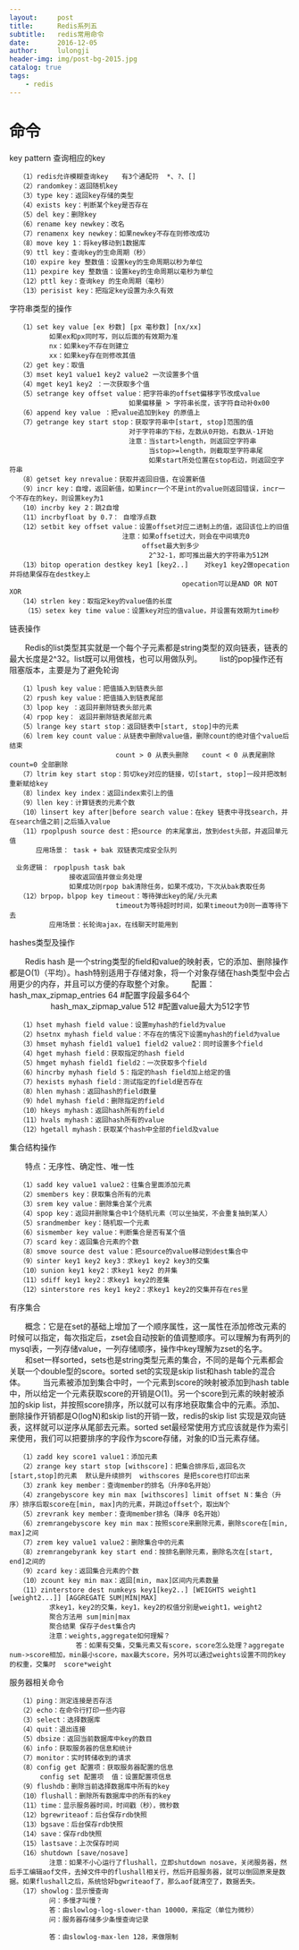 ```yaml
---
layout:     post
title:      Redis系列五
subtitle:   redis常用命令
date:       2016-12-05
author:     lulongji
header-img: img/post-bg-2015.jpg
catalog: true
tags:
    - redis
---
```



# 命令
key pattern 查询相应的key

    　　（1）redis允许模糊查询key　　有3个通配符  *、?、[]
    　　（2）randomkey：返回随机key　　
    　　（3）type key：返回key存储的类型
    　　（4）exists key：判断某个key是否存在
    　　（5）del key：删除key
    　　（6）rename key newkey：改名
    　　（7）renamenx key newkey：如果newkey不存在则修改成功
    　　（8）move key 1：将key移动到1数据库
    　　（9）ttl key：查询key的生命周期（秒）
    　　（10）expire key 整数值：设置key的生命周期以秒为单位
    　　（11）pexpire key 整数值：设置key的生命周期以毫秒为单位
    　　（12）pttl key：查询key 的生命周期（毫秒）
    　　（13）perisist key：把指定key设置为永久有效

字符串类型的操作

    　　（1）set key value [ex 秒数] [px 毫秒数] [nx/xx]　　
    　　　　　　如果ex和px同时写，则以后面的有效期为准
    　　　　　　nx：如果key不存在则建立
    　　　　　　xx：如果key存在则修改其值
    　　（2）get key：取值
    　　（3）mset key1 value1 key2 value2 一次设置多个值
    　　（4）mget key1 key2 ：一次获取多个值
    　　（5）setrange key offset value：把字符串的offset偏移字节改成value
    　　　　　　　　　　　　　　　　　　如果偏移量 > 字符串长度，该字符自动补0x00
    　　（6）append key value ：把value追加到key 的原值上
    　　（7）getrange key start stop：获取字符串中[start, stop]范围的值
    　　　　　　　　　　　　　　　　　　对于字符串的下标，左数从0开始，右数从-1开始
    　　　　　　　　　　　　　　　　　　注意：当start>length，则返回空字符串
    　　　　　　　　　　　　　　　　　　　　　当stop>=length，则截取至字符串尾
    　　　　　　　　　　　　　　　　　　　　　如果start所处位置在stop右边，则返回空字符串
    　　（8）getset key nrevalue：获取并返回旧值，在设置新值
    　　（9）incr key：自增，返回新值，如果incr一个不是int的value则返回错误，incr一个不存在的key，则设置key为1
    　　（10）incrby key 2：跳2自增
    　　（11）incrbyfloat by 0.7： 自增浮点数　
    　　（12）setbit key offset value：设置offset对应二进制上的值，返回该位上的旧值
    　　　　　　　　　　　　　　　　　注意：如果offset过大，则会在中间填充0
    　　　　　　　　　　　　　　　　　　　　offset最大到多少
    　　　　　　　　　　　　　　　　　　　　　2^32-1，即可推出最大的字符串为512M
    　　（13）bitop operation destkey key1 [key2..]    对key1 key2做opecation并将结果保存在destkey上
    　　　　　　　　　　　　　　　　　　　　　　　　　　opecation可以是AND OR NOT XOR
    　　（14）strlen key：取指定key的value值的长度
    　  （15）setex key time value：设置key对应的值value，并设置有效期为time秒

链表操作

　　Redis的list类型其实就是一个每个子元素都是string类型的双向链表，链表的最大长度是2^32。list既可以用做栈，也可以用做队列。
　　list的pop操作还有阻塞版本，主要是为了避免轮询

    　　（1）lpush key value：把值插入到链表头部
    　　（2）rpush key value：把值插入到链表尾部
    　　（3）lpop key ：返回并删除链表头部元素
    　　（4）rpop key： 返回并删除链表尾部元素
    　　（5）lrange key start stop：返回链表中[start, stop]中的元素
    　　（6）lrem key count value：从链表中删除value值，删除count的绝对值个value后结束
    　　　　　　　　　　　　　　　　count > 0 从表头删除　　count < 0 从表尾删除　　count=0 全部删除
    　　（7）ltrim key start stop：剪切key对应的链接，切[start, stop]一段并把改制重新赋给key
    　　（8）lindex key index：返回index索引上的值
    　　（9）llen key：计算链表的元素个数
    　　（10）linsert key after|before search value：在key 链表中寻找search，并在search值之前|之后插入value
    　　（11）rpoplpush source dest：把source 的末尾拿出，放到dest头部，并返回单元值
    　　　　应用场景： task + bak 双链表完成安全队列

    　业务逻辑： rpoplpush task bak
    　　　　　　　　　接收返回值并做业务处理
    　　　　　　　　　如果成功则rpop bak清除任务，如果不成功，下次从bak表取任务
    　　（12）brpop，blpop key timeout：等待弹出key的尾/头元素
    　　　　　　　　　　　　　　　　timeout为等待超时时间，如果timeout为0则一直等待下去
    　　　　　　应用场景：长轮询ajax，在线聊天时能用到

hashes类型及操作

　　Redis hash 是一个string类型的field和value的映射表，它的添加、删除操作都是O(1)（平均）。hash特别适用于存储对象，将一个对象存储在hash类型中会占用更少的内存，并且可以方便的存取整个对象。
　　配置： hash_max_zipmap_entries 64 #配置字段最多64个
　　　　　 hash_max_zipmap_value 512 #配置value最大为512字节

    　　（1）hset myhash field value：设置myhash的field为value
    　　（2）hsetnx myhash field value：不存在的情况下设置myhash的field为value
    　　（3）hmset myhash field1 value1 field2 value2：同时设置多个field
    　　（4）hget myhash field：获取指定的hash field
    　　（5）hmget myhash field1 field2：一次获取多个field
    　　（6）hincrby myhash field 5：指定的hash field加上给定的值
    　　（7）hexists myhash field：测试指定的field是否存在
    　　（8）hlen myhash：返回hash的field数量
    　　（9）hdel myhash field：删除指定的field
    　　（10）hkeys myhash：返回hash所有的field
    　　（11）hvals myhash：返回hash所有的value
    　　（12）hgetall myhash：获取某个hash中全部的field及value　

集合结构操作

　　特点：无序性、确定性、唯一性

    　　（1）sadd key value1 value2：往集合里面添加元素
    　　（2）smembers key：获取集合所有的元素
    　　（3）srem key value：删除集合某个元素
    　　（4）spop key：返回并删除集合中1个随机元素（可以坐抽奖，不会重复抽到某人）　　　
    　　（5）srandmember key：随机取一个元素
    　　（6）sismember key value：判断集合是否有某个值
    　　（7）scard key：返回集合元素的个数
    　　（8）smove source dest value：把source的value移动到dest集合中
    　　（9）sinter key1 key2 key3：求key1 key2 key3的交集
    　　（10）sunion key1 key2：求key1 key2 的并集
    　　（11）sdiff key1 key2：求key1 key2的差集
    　　（12）sinterstore res key1 key2：求key1 key2的交集并存在res里　

有序集合

　　概念：它是在set的基础上增加了一个顺序属性，这一属性在添加修改元素的时候可以指定，每次指定后，zset会自动按新的值调整顺序。可以理解为有两列的mysql表，一列存储value，一列存储顺序，操作中key理解为zset的名字。
　　和set一样sorted，sets也是string类型元素的集合，不同的是每个元素都会关联一个double型的score。sorted set的实现是skip list和hash table的混合体。
　　当元素被添加到集合中时，一个元素到score的映射被添加到hash table中，所以给定一个元素获取score的开销是O(1)。另一个score到元素的映射被添加的skip list，并按照score排序，所以就可以有序地获取集合中的元素。添加、删除操作开销都是O(logN)和skip list的开销一致，redis的skip list 实现是双向链表，这样就可以逆序从尾部去元素。sorted set最经常使用方式应该就是作为索引来使用，我们可以把要排序的字段作为score存储，对象的ID当元素存储。

    　　（1）zadd key score1 value1：添加元素
    　　（2）zrange key start stop [withscore]：把集合排序后,返回名次[start,stop]的元素  默认是升续排列  withscores 是把score也打印出来
    　　（3）zrank key member：查询member的排名（升序0名开始）
    　　（4）zrangebyscore key min max [withscores] limit offset N：集合（升序）排序后取score在[min, max]内的元素，并跳过offset个，取出N个
    　　（5）zrevrank key member：查询member排名（降序 0名开始）
    　　（6）zremrangebyscore key min max：按照score来删除元素，删除score在[min, max]之间
    　　（7）zrem key value1 value2：删除集合中的元素
    　　（8）zremrangebyrank key start end：按排名删除元素，删除名次在[start, end]之间的
    　　（9）zcard key：返回集合元素的个数
    　　（10）zcount key min max：返回[min, max]区间内元素数量
    　　（11）zinterstore dest numkeys key1[key2..] [WEIGHTS weight1 [weight2...]] [AGGREGATE SUM|MIN|MAX]
    　　　　　　求key1，key2的交集，key1，key2的权值分别是weight1，weight2
    　　　　　　聚合方法用 sum|min|max
    　　　　　　聚合结果 保存子dest集合内
    　　　　　　注意：weights,aggregate如何理解？
    　　　　　　　　　　答：如果有交集，交集元素又有score，score怎么处理？aggregate num->score相加，min最小score，max最大score，另外可以通过weights设置不同的key的权重，交集时  score*weight

 服务器相关命令

    　　（1）ping：测定连接是否存活
    　　（2）echo：在命令行打印一些内容
    　　（3）select：选择数据库
    　　（4）quit：退出连接
    　　（5）dbsize：返回当前数据库中key的数目
    　　（6）info：获取服务器的信息和统计
    　　（7）monitor：实时转储收到的请求
    　　（8）config get 配置项：获取服务器配置的信息
    　　　　 config set 配置项  值：设置配置项信息
    　　（9）flushdb：删除当前选择数据库中所有的key
    　　（10）flushall：删除所有数据库中的所有的key
    　　（11）time：显示服务器时间，时间戳（秒），微秒数
    　　（12）bgrewriteaof：后台保存rdb快照
    　　（13）bgsave：后台保存rdb快照
    　　（14）save：保存rdb快照
    　　（15）lastsave：上次保存时间
    　　（16）shutdown [save/nosave]
    　　　　　　注意：如果不小心运行了flushall，立即shutdown nosave，关闭服务器，然后手工编辑aof文件，去掉文件中的flushall相关行，然后开启服务器，就可以倒回原来是数据。如果flushall之后，系统恰好bgwriteaof了，那么aof就清空了，数据丢失。
    　　（17）showlog：显示慢查询
    　　　　　　问：多慢才叫慢？
    　　　　　　答：由slowlog-log-slower-than 10000，来指定（单位为微秒）
    　　　　　　问：服务器存储多少条慢查询记录

    　　　　　　答：由slowlog-max-len 128，来做限制　　　　　　　







